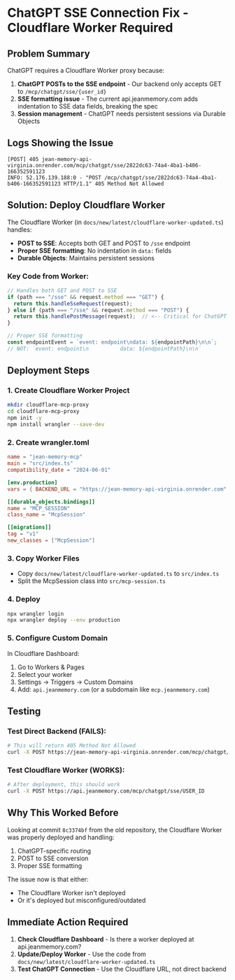 # ChatGPT SSE Connection Fix - Cloudflare Worker Required

## Problem Summary
ChatGPT requires a Cloudflare Worker proxy because:
1. **ChatGPT POSTs to the SSE endpoint** - Our backend only accepts GET to `/mcp/chatgpt/sse/{user_id}`
2. **SSE formatting issue** - The current api.jeanmemory.com adds indentation to SSE data fields, breaking the spec
3. **Session management** - ChatGPT needs persistent sessions via Durable Objects

## Logs Showing the Issue
```
[POST] 405 jean-memory-api-virginia.onrender.com/mcp/chatgpt/sse/2822dc63-74a4-4ba1-b406-166352591123
INFO: 52.176.139.188:0 - "POST /mcp/chatgpt/sse/2822dc63-74a4-4ba1-b406-166352591123 HTTP/1.1" 405 Method Not Allowed
```

## Solution: Deploy Cloudflare Worker

The Cloudflare Worker (in `docs/new/latest/cloudflare-worker-updated.ts`) handles:
- **POST to SSE**: Accepts both GET and POST to `/sse` endpoint
- **Proper SSE formatting**: No indentation in `data:` fields
- **Durable Objects**: Maintains persistent sessions

### Key Code from Worker:
```typescript
// Handles both GET and POST to SSE
if (path === "/sse" && request.method === "GET") {
  return this.handleSseRequest(request);
} else if (path === "/sse" && request.method === "POST") {
  return this.handlePostMessage(request);  // <-- Critical for ChatGPT
}

// Proper SSE formatting
const endpointEvent = `event: endpoint\ndata: ${endpointPath}\n\n`;
// NOT: `event: endpoint\n          data: ${endpointPath}\n\n`
```

## Deployment Steps

### 1. Create Cloudflare Worker Project
```bash
mkdir cloudflare-mcp-proxy
cd cloudflare-mcp-proxy
npm init -y
npm install wrangler --save-dev
```

### 2. Create wrangler.toml
```toml
name = "jean-memory-mcp"
main = "src/index.ts"
compatibility_date = "2024-06-01"

[env.production]
vars = { BACKEND_URL = "https://jean-memory-api-virginia.onrender.com" }

[[durable_objects.bindings]]
name = "MCP_SESSION"
class_name = "McpSession"

[[migrations]]
tag = "v1"
new_classes = ["McpSession"]
```

### 3. Copy Worker Files
- Copy `docs/new/latest/cloudflare-worker-updated.ts` to `src/index.ts`
- Split the McpSession class into `src/mcp-session.ts`

### 4. Deploy
```bash
npx wrangler login
npx wrangler deploy --env production
```

### 5. Configure Custom Domain
In Cloudflare Dashboard:
1. Go to Workers & Pages
2. Select your worker
3. Settings → Triggers → Custom Domains
4. Add: `api.jeanmemory.com` (or a subdomain like `mcp.jeanmemory.com`)

## Testing

### Test Direct Backend (FAILS):
```bash
# This will return 405 Method Not Allowed
curl -X POST https://jean-memory-api-virginia.onrender.com/mcp/chatgpt/sse/USER_ID
```

### Test Cloudflare Worker (WORKS):
```bash
# After deployment, this should work
curl -X POST https://api.jeanmemory.com/mcp/chatgpt/sse/USER_ID
```

## Why This Worked Before

Looking at commit `8c3374bf` from the old repository, the Cloudflare Worker was properly deployed and handling:
1. ChatGPT-specific routing
2. POST to SSE conversion
3. Proper SSE formatting

The issue now is that either:
- The Cloudflare Worker isn't deployed
- Or it's deployed but misconfigured/outdated

## Immediate Action Required

1. **Check Cloudflare Dashboard** - Is there a worker deployed at api.jeanmemory.com?
2. **Update/Deploy Worker** - Use the code from `docs/new/latest/cloudflare-worker-updated.ts`
3. **Test ChatGPT Connection** - Use the Cloudflare URL, not direct backend